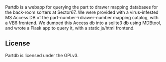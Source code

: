 Partdb is a webapp for querying the part to drawer mapping databases for the back-room sorters at Sector67.
We were provided with a virus-infested MS Access DB of the part-number->drawer-number mapping catalog, with a VB6 frontend.
We dumped this Access db into a sqlite3 db using MDBtool, and wrote a Flask app to query it, with a static js/html frontend.

## License
Partdb is licensed under the GPLv3.
